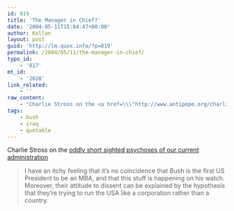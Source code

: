 ```yaml
---
id: 819
title: 'The Manager in Chief?'
date: '2004-05-11T15:04:47+00:00'
author: Kellan
layout: post
guid: 'http://lm.quxx.info/?p=819'
permalink: /2004/05/11/the-manager-in-chief/
typo_id:
    - '817'
mt_id:
    - '2028'
link_related:
    - ''
raw_content:
    - "Charlie Stross on the <a href=\\\"http://www.antipope.org/charlie/blosxom.cgi/2004/May/8#wartime-42\\\">oddly short sighted psychoses of our current administration</a>\n<blockquote>\nI have an itchy feeling that it\\'s no coincidence that Bush is the first US President to be an MBA, and that this stuff is happening on his watch.  Moreover, their attitude to dissent can be explained by the hypothesis that they\\'re trying to run the USA like a corporation rather than a country.\n</blockquote>"
tags:
    - bush
    - iraq
    - quotable
---
```


Charlie Stross on the [oddly short sighted psychoses of our current administration](http://www.antipope.org/charlie/blosxom.cgi/2004/May/8#wartime-42)

> I have an itchy feeling that it’s no coincidence that Bush is the first US President to be an MBA, and that this stuff is happening on his watch. Moreover, their attitude to dissent can be explained by the hypothesis that they’re trying to run the USA like a corporation rather than a country.